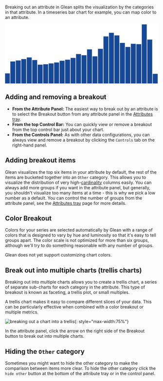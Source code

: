 Breaking out an attribute in Glean splits the visualization by the categories in that attribute. In a timeseries bar chart for example, you can map color to an attribute.

![Breaking out an attribute](../../assets/breakout4.gif)

## Adding and removing a breakout

- **From the Attribute Panel:** The easiest way to break out by an attribute is to select the Breakout button from any attribute panel in the [Attributes tray](Attributes-Tray.md).
- **From the top Control Bar:** You can quickly view or remove a breakout from the top control bar just about your chart.
- **From the Controls Panel:** As with other data configurations, you can always view and remove a breakout by clicking the `Controls` tab on the right-hand panel.

## Adding breakout items

Glean visualizes the top six items in your attribute by default, the rest of the items are bucketed together into an `Other` category. This allows you to visualize the distribution of very high-[cardinality](https://en.wikipedia.org/wiki/Cardinality) columns easily. You can always add more groups if you want in the attribute panel, but generally, you shouldn't visualize too many items at a time - this is why we pick a low number as a default. You can control the number of groups from the attribute panel, see the [Attributes tray](Attributes-Tray.md) page for more details.

## Color Breakout

Colors for your series are selected automatically by Glean with a range of colors that is designed to vary by hue and luminosity so that it's easy to tell groups apart. The color scale is not optimized for more than six groups, although we'll try to do something reasonable with any number of groups.

Glean does not yet support customizing chart colors.

## Break out into multiple charts (trellis charts)

Breaking out into multiple charts allows you to create a trellis chart, a series of separate sub-charts for each category in the attribute. This type of breakout is known as faceting, a trellis plot, or small multiples.

A trellis chart makes it easy to compare different slices of your data. This can be particularly effective when combined with a color breakout or multiple metrics.

![breaking out a chart into a trellis](../../assets/breakout-trellis.gif){: style="max-width:75%"}

In the attribute panel, click the arrow on the right side of the Breakout button to break out into multiple charts.

## Hiding the `Other` category

Sometimes you might want to hide the other category to make the comparison between items more clear. To hide the other category click the `hide other` button at the bottom of the attribute tray or in the control panel.

